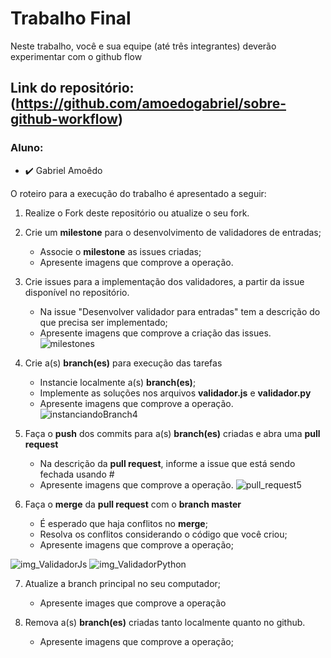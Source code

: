 # Trabalho Final

Neste trabalho, você e sua equipe (até três integrantes) deverão experimentar com o github flow
## Link do repositório: (https://github.com/amoedogabriel/sobre-github-workflow)

### Aluno: 
- :heavy_check_mark: Gabriel Amoêdo

O roteiro para a execução do trabalho é apresentado a seguir:

1. Realize o Fork deste repositório ou atualize o seu fork.
2. Crie um __milestone__ para o desenvolvimento de validadores de entradas;
    - Associe o __milestone__ as issues criadas;
    - Apresente imagens que comprove a operação.

3. Crie issues para a implementação dos validadores, a partir da issue disponível no repositório.
    - Na issue "Desenvolver validador para entradas" tem a descrição do que precisa ser implementado;
    - Apresente imagens que comprove a criação das issues.
![milestones](https://user-images.githubusercontent.com/75450592/235076825-39d6f168-c7ed-44cb-bd6b-f9a4466d1df0.png)

4. Crie a(s) __branch(es)__ para execução das tarefas
    - Instancie localmente a(s) __branch(es)__;
    - Implemente as soluções nos arquivos __validador.js__ e __validador.py__
    - Apresente imagens que comprove a operação.
![instanciandoBranch4](https://user-images.githubusercontent.com/75450592/235077810-8ea87f0f-0b7d-47d2-a96e-b60f319b7827.png)


5. Faça o __push__ dos commits para a(s) __branch(es)__ criadas e abra uma __pull request__
    - Na descrição da __pull request__, informe a issue que está sendo fechada usando #
    - Apresente imagens que comprove a operação.
 ![pull_request5](https://user-images.githubusercontent.com/75450592/235078073-142aa7c6-512e-4a96-8cef-fea18e434660.png)

6. Faça o __merge__ da __pull request__ com o __branch master__
    - É esperado que haja conflitos no __merge__; 
    - Resolva os conflitos considerando o código que você criou;
    - Apresente imagens que comprove a operação;



![img_ValidadorJs](https://user-images.githubusercontent.com/75450592/235078636-288c1f18-0bc7-4ad4-8cdc-9d67aecff0fe.png)
![img_ValidadorPython](https://user-images.githubusercontent.com/75450592/235078658-a3568de4-6481-475c-ab7c-a75aadf15b18.png)


7. Atualize a branch principal no seu computador;
    - Apresente images que comprove a operação

8. Remova a(s) __branch(es)__ criadas tanto localmente quanto no github.
    - Apresente imagens que comprove a operação;
